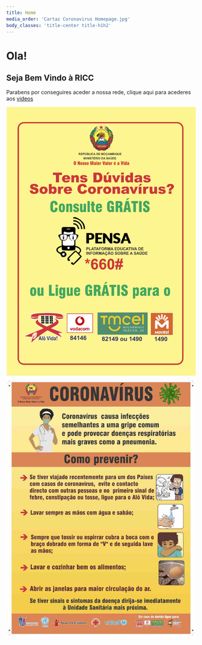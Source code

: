 ```yaml
---
title: Home
media_order: 'Cartaz Coronavirus Homepage.jpg'
body_classes: 'title-center title-h1h2'
---
```


# Ola!
## Seja Bem Vindo à RICC

Parabens por conseguires aceder a nossa rede, clique aqui para acederes aos [videos](/blog)

![Coronavirus Flyer MINED](Coronavirus%20Contactos%20emergencias.jpg?lightbox=600,400&resize=200,400)
![Como Previnir do Corona](Cartaz%20Coronavirus%20Homepage.jpg)